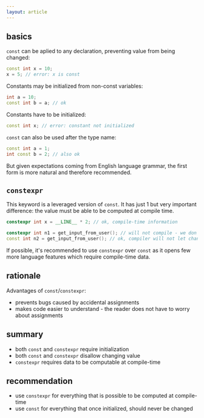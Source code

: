 ```yaml
---
layout: article
---
```


## basics

`const` can be aplied to any declaration, preventing value from being changed:

```c++
const int x = 10;
x = 5; // error: x is const
```

Constants may be initialized from non-const variables:

```c++
int a = 10;
const int b = a; // ok
```

Constants have to be initialized:

```c++
const int x; // error: constant not initialized
```

`const` can also be used after the type name:

```c++
const int a = 1;
int const b = 2; // also ok
```

But given expectations coming from English language grammar, the first form is more natural and therefore recommended.

## `constexpr`

This keyword is a leveraged version of `const`. It has just 1 but very important difference: the value must be able to be computed at compile time.

```c++
constexpr int x = __LINE__ * 2; // ok, compile-time information

constexpr int n1 = get_input_from_user(); // will not compile - we don't know what user will input
const int n2 = get_input_from_user(); // ok, compiler will not let change n2 but allows to initialize it from some run-time dependent value
```

If possible, it's recommended to use `constexpr` over `const` as it opens few more language features which require compile-time data. 

## rationale

Advantages of `const`/`constexpr`:

- prevents bugs caused by accidental assignments
- makes code easier to understand - the reader does not have to worry about assignments

## summary

- both `const` and `constexpr` require initialization
- both `const` and `constexpr` disallow changing value
- `constexpr` requires data to be computable at compile-time

## recommendation

- use `constexpr` for everything that is possible to be computed at compile-time
- use `const` for everything that once initialized, should never be changed
